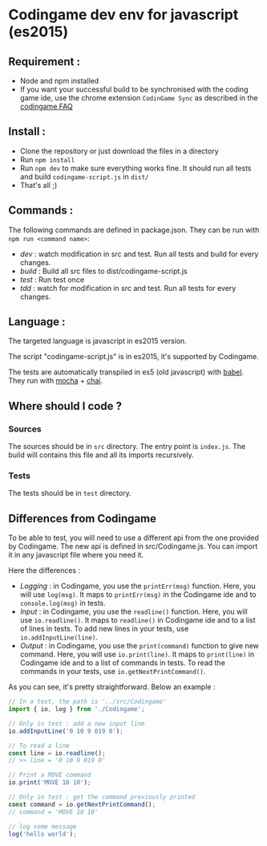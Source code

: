 # Codingame dev env for javascript (es2015)

## Requirement :

- Node and npm installed
- If you want your successful build to be synchronised with the coding game ide, use the chrome extension `CodinGame Sync` as described in the [codingame FAQ](https://www.codingame.com/faq)

## Install :

- Clone the repository or just download the files in a directory
- Run `npm install`
- Run `npm dev` to make sure everything works fine. It should run all tests and build `codingame-script.js` in `dist/`
- That's all ;)

## Commands :

The following commands are defined in package.json. They can be run with `npm run <command name>`:
- *dev* : watch modification in src and test. Run all tests and build for every changes.
- *build* : Build all src files to dist/codingame-script.js
- *test* : Run test once
- *tdd* : watch for modification in src and test. Run all tests for every changes.

## Language :

The targeted language is javascript in es2015 version.

The script "codingame-script.js" is in es2015, it's supported by Codingame.

The tests are automatically transpiled in es5 (old javascript) with [babel](https://babeljs.io/learn-es2015/). They run with [mocha](https://mochajs.org/) + [chai](http://chaijs.com/).

## Where should I code ?

### Sources

The sources should be in `src` directory.
The entry point is `index.js`. The build will contains this file and all its imports recursively.

### Tests

The tests should be in `test` directory.

## Differences from Codingame

To be able to test, you will need to use a different api from the one provided by Codingame. 
The new api is defined in src/Codingame.js. You can import it in any javascript file where you need it.

Here the differences :

- *Logging* : in Codingame, you use the `printErr(msg)` function. Here, you will use `log(msg)`. It maps to `printErr(msg)` in the Codingame ide and to `console.log(msg)` in tests.
- *Input* : in Codingame, you use the `readline()` function. Here, you will use `io.readline()`. It maps to `readline()` in Codingame ide and to a list of lines in tests. To add new lines in your tests, use `io.addInputLine(line)`.
- *Output* : in Codingame, you use the `print(command)` function to give new command. Here, you will use `io.print(line)`. It maps to `print(line)` in Codingame ide and to a list of commands in tests. To read the commands in your tests, use `io.getNextPrintCommand()`.

As you can see, it's pretty straightforward. Below an example : 

```javascript
// In a test, the path is '../src/Codingame'
import { io, log } from './Codingame';

// Only in test : add a new input line
io.addInputLine('0 10 9 019 0');

// To read a line
const line = io.readline();
// >> line = '0 10 9 019 0'

// Print a MOVE command
io.print('MOVE 10 10');

// Only in test : get the command previously printed
const command = io.getNextPrintCommand();
// command = 'MOVE 10 10'

// log some message
log('hello world');
```
